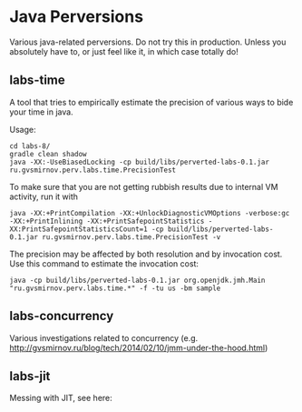 Java Perversions
================

Various java-related perversions. Do not try this in production.
Unless you absolutely have to, or just feel like it, in which case totally do!

labs-time
---------
A tool that tries to empirically estimate the precision of various ways to
bide your time in java.

Usage:
```
cd labs-8/
gradle clean shadow
java -XX:-UseBiasedLocking -cp build/libs/perverted-labs-0.1.jar ru.gvsmirnov.perv.labs.time.PrecisionTest
```

To make sure that you are not getting rubbish results due to internal VM activity, run it with
```
java -XX:+PrintCompilation -XX:+UnlockDiagnosticVMOptions -verbose:gc -XX:+PrintInlining -XX:+PrintSafepointStatistics -XX:PrintSafepointStatisticsCount=1 -cp build/libs/perverted-labs-0.1.jar ru.gvsmirnov.perv.labs.time.PrecisionTest -v
```

The precision may be affected by both resolution and by invocation cost. Use this command to estimate the invocation cost:
```
java -cp build/libs/perverted-labs-0.1.jar org.openjdk.jmh.Main "ru.gvsmirnov.perv.labs.time.*" -f -tu us -bm sample
```

labs-concurrency
----------------
Various investigations related to concurrency
(e.g. http://gvsmirnov.ru/blog/tech/2014/02/10/jmm-under-the-hood.html)

labs-jit
--------
Messing with JIT, see here: